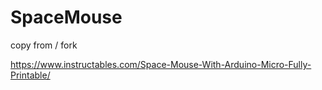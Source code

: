 # SpaceMouse

copy from / fork

https://www.instructables.com/Space-Mouse-With-Arduino-Micro-Fully-Printable/